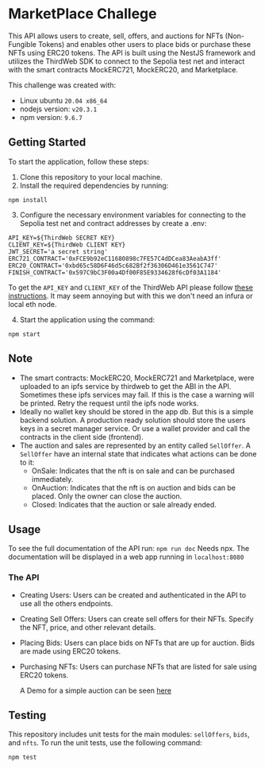 # MarketPlace Challege

This API allows users to create, sell, offers, and auctions for NFTs (Non-Fungible Tokens) and enables other users to place bids or purchase these NFTs using ERC20 tokens. 
The API is built using the NestJS framework and utilizes the ThirdWeb SDK to connect to the Sepolia test net and interact with the smart contracts MockERC721, MockERC20, and Marketplace.

This challenge was created with: 
* Linux ubuntu `20.04 x86_64`
* nodejs version: `v20.3.1`
* npm version: `9.6.7`


## Getting Started

To start the application, follow these steps:

1. Clone this repository to your local machine.
2. Install the required dependencies by running:
```
npm install
```
3. Configure the necessary environment variables for connecting to the Sepolia test net and contract addresses by create a .env:
```
API_KEY=${ThirdWeb SECRET KEY}
CLIENT_KEY=${ThirdWeb CLIENT KEY}
JWT_SECRET='a secret string'
ERC721_CONTRACT='0xFCE9b92eC11680898c7FE57C4dDCea83AeabA3ff'
ERC20_CONTRACT='0xbd65c58D6F46d5c682Bf2f36306D461e3561C747'
FINISH_CONTRACT='0x597C9bC3F00a4Df00F85E9334628f6cDf03A1184'
```
To get the `API_KEY` and `CLIENT_KEY` of the ThirdWeb API please follow [these instructions](https://portal.thirdweb.com/api-keys#creating--managing-your-api-keys-via-the-dashboard-settings-tab). It may seem annoying but with this we don't need an infura or local eth node.

4. Start the application using the command:
```
npm start
```

## Note

* The smart contracts: MockERC20, MockERC721 and Marketplace, were uploaded to an ipfs service by thirdweb to get the ABI in the API. Sometimes these ipfs services may fail. If this is the case a warning will be printed. Retry the request until the ipfs node works.
* Ideally no wallet key should be stored in the app db. But this is a simple backend solution. A production ready solution should store the users keys in a secret manager service. Or use a wallet provider and call the contracts in the client side (frontend).
* The auction and sales are represented by an entity called `SellOffer`. A `SellOffer` have an internal state that indicates what actions can be done to it:
    * OnSale: Indicates that the nft is on sale and can be purchased immediately.
    * OnAuction: Indicates that the nft is on auction and bids can be placed. Only the owner can close the auction.
    * Closed: Indicates that the auction or sale already ended.
      
## Usage
To see the full documentation of the API run:
``` npm run doc ```
Needs npx. The documentation will be displayed in a web app running in `localhost:8080`

### The API

- Creating Users: Users can be created and authenticated in the API to use all the others endpoints.

- Creating Sell Offers: Users can create sell offers for their NFTs. Specify the NFT, price, and other relevant details.

- Placing Bids: Users can place bids on NFTs that are up for auction. Bids are made using ERC20 tokens.

- Purchasing NFTs: Users can purchase NFTs that are listed for sale using ERC20 tokens.

  A Demo for a simple auction can be seen [here](DEMO.md)

## Testing

This repository includes unit tests for the main modules: `sellOffers`, `bids`, and `nfts`. To run the unit tests, use the following command:

```bash
npm test
```

